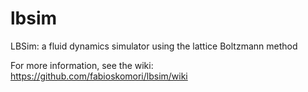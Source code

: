 lbsim
=====

LBSim: a fluid dynamics simulator using the lattice Boltzmann method

For more information, see the wiki: https://github.com/fabioskomori/lbsim/wiki
